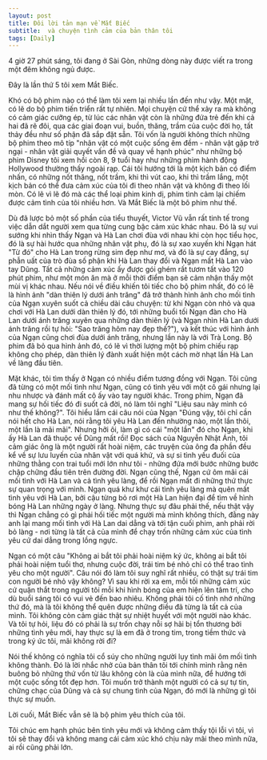 ```yaml
---
layout: post
title: Đôi lời tản mạn về Mắt Biếc
subtitle:  và chuyện tình cảm của bản thân tôi
tags: [Daily]
---
```

4 giờ 27 phút sáng, tôi đang ở Sài Gòn, những dòng này được viết ra trong một đêm không ngủ được.

Đây là lần thứ 5 tôi xem Mắt Biếc.

Khó có bộ phim nào có thể làm tôi xem lại nhiều lần đến như vậy. Một mặt, có lẽ do bộ phim tiến triển rất tự nhiên. Mọi chuyện cứ thể xảy ra mà không có cảm giác cưỡng ép, từ lúc các nhân vật còn là những đứa trẻ đến khi cả hai đã rẽ đôi, qua các giai đoạn vui, buồn, thăng, trầm của cuộc đời họ, tất thảy đều như số phận đã sắp đặt sẵn. Tôi vốn là người không thích những bộ phim theo mô típ "nhân vật có một cuộc sống êm đềm - nhân vật gặp trở ngại - nhân vật giải quyết vấn đề và quay về hạnh phúc" như những bộ phim Disney tôi xem hồi còn 8, 9 tuổi hay như những phim hành động Hollywood thường thấy ngoài rạp. Cái tôi hướng tới là một kịch bản có điểm nhấn, có những nốt thăng, nốt trầm, khi thì vút cao, khi thì trầm lắng, một kịch bản có thể đưa cảm xúc của tôi đi theo nhân vật và không đi theo lối mòn. Có lẽ vì lẽ đó mà các thể loại phim kinh dị, phim tình cảm lại chiếm được cảm tình của tôi nhiều hơn. Và Mắt Biếc là một bô phim như thế. 

Dù đã lược bỏ một số phần của tiểu thuyết, Victor Vũ vẫn rất tinh tế trong việc dẫn dắt người xem qua từng cung bậc cảm xúc khác nhau. Đó là sự vui sướng khi nhìn thấy Ngạn và Hà Lan chơi đùa với nhau khi còn học tiểu học, đó là sự hài hước qua những nhân vật phụ, đó là sự xao xuyến khi Ngạn hát "Từ đó" cho Hà Lan trong rừng sim đẹp như mơ, và đó là sự cay đắng, sự phẫn uất của trò đùa số phận khi Hà Lan thay đổi và Ngạn mất Hà Lan vào tay Dũng. Tất cả những cảm xúc ấy được gói ghém rất tươm tất vào 120 phút phim, như một món ăn mà ở mỗi thời điểm bạn sẽ cảm nhận thấy một mùi vị khác nhau. Nếu nói về điều khiến tôi tiếc cho bộ phim nhất, đó có lẽ là hình ảnh "dàn thiên lý dưới ánh trăng" đã trở thành hình ảnh cho mối tình của Ngạn xuyên suốt cả chiều dài câu chuyện: từ khi Ngạn còn nhỏ và qua chơi với Hà Lan dưới dàn thiên lý đó, tới những buổi tối Ngạn đàn cho Hà Lan dưới ánh trăng xuyên qua những dàn thiên lý (và Ngạn nhìn Hà Lan dưới ánh trăng rồi tự hỏi: "Sao trăng hôm nay đẹp thế?"), và kết thúc với hình ảnh của Ngạn cũng chơi đùa dưới ánh trăng, nhưng lần này là với Trà Long. Bộ phim đã bỏ qua hình ảnh đó, có lẽ vì thời lượng một bộ phim chiếu rạp không cho phép, dàn thiên lý đành xuất hiện một cách mờ nhạt lần Hà Lan về làng đầu tiên.

Mặt khác, tôi tìm thấy ở Ngạn có nhiều điểm tương đồng với Ngạn. Tôi cũng đã từng có một mối tình như Ngạn, cũng có tình yêu với một cô gái nhưng lại nhu nhược và đánh mất cô ấy vào tay người khác. Trong phim, Ngạn đã mang sự hối tiếc đó đi suốt cả đời, nó làm tôi nghĩ "Liệu sau này mình có như thế không?". Tôi hiểu lắm cái câu nói của Ngạn "Đúng vậy, tôi chỉ cần nói hết cho Hà Lan, nói rằng tôi yêu Hà Lan đến nhường nào, một lần thôi, một lần là mãi mãi". Nhưng hỡi ôi, làm gì có cái "một lần" đó cho Ngạn, khi ấy Hà Lan đã thuộc về Dũng mất rồi! Đọc sách của Nguyễn Nhật Ánh, tôi cảm giác ông là một người rất hoài niệm, các truyện của ông đa phần đều kể về sự lưu luyến của nhân vật với quá khứ, và sự si tình yếu đuối của những thằng con trai tuổi mới lớn như tôi - những đứa mới bước những bước chập chững đầu tiên trên đường đời. Ngạn cũng thế, Ngạn cứ ôm mãi cái mối tình với Hà Lan và cả tình yêu làng, để rồi Ngạn mất đi những thứ thực sự quan trọng với mình. Ngạn quá khư khư cái tình yêu làng mà quên mất tình yêu với Hà Lan, bởi cậu từng bỏ rơi một Hà Lan hiện đại để tìm về hình bóng Hà Lan những ngày ở làng. Nhưng thực sự đâu phải thế, nếu thật vậy thì Ngạn chẳng có gì phải hối tiếc một người mà mình không thích, đằng này anh lại mang mối tình với Hà Lan dai dẳng và tới tận cuối phim, anh phải rời bỏ làng - nơi từng là tất cả của mình để chạy trốn những cảm xúc của tình yêu cứ dai dẳng trong lồng ngực. 

Ngạn có một câu "Không ai bắt tôi phải hoài niệm ký ức, không ai bắt tôi phải hoài niệm tuổi thơ, nhưng cuộc đời, trái tim bé nhỏ chỉ có thể trao tình yêu cho một người". Câu nói đó làm tôi suy nghĩ rất nhiều, có thật sự trái tim con người bé nhỏ vậy không? Vì sau khi rời xa em, mỗi tối những cảm xúc cứ quặn thắt trong người tôi mỗi khi hình bóng của em hiện lên tâm trí, cho dù buổi sáng tôi có vui vẻ đến bao nhiêu. Không phải tôi cố tình nhớ những thứ đó, mà là tôi không thể quên được những điều đã từng là tất cả của mình. Tôi không còn cảm giác thật sự nhiệt huyết với một người nào khác. Và tôi tự hỏi, liệu đó có phải là sự trốn chạy nỗi sợ hãi bị tổn thương bởi những tình yêu mới, hay thực sự là em đã ở trong tim, trong tiềm thức và trong ký ức tôi, mãi không rời đi?


Nói thế không có nghĩa tôi cổ súy cho những người lụy tình mãi ôm mối tình không thành. Đó là lời nhắc nhở của bản thân tôi tới chính mình rằng nên buông bỏ những thứ vốn từ lâu không còn là của mình nữa, để hướng tới một cuộc sống tốt đẹp hơn. Tôi muốn trở thành một người có cả sự tự tin, chững chạc của Dũng và cả sự chung tình của Ngạn, đó mới là những gì tôi thực sự muốn.

Lời cuối, Mắt Biếc vẫn sẽ là bộ phim yêu thích của tôi.

Tôi chúc em hạnh phúc bên tình yêu mới và không cảm thấy tội lỗi vì tôi, vì tôi sẽ thay đổi và không mang cái cảm xúc khó chịu này mãi theo mình nữa, ai rồi cũng phải lớn.